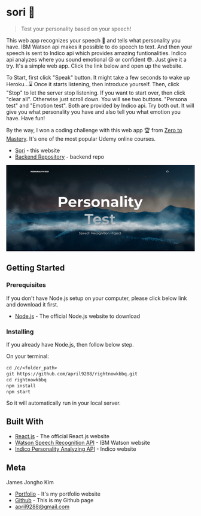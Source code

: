# sori :mega:
> Test your personality based on your speech!

This web app recognizes your speech :mega: and tells what personality you have. IBM Watson api makes it possible to do speech to text. And then your speech is sent to Indico api which provides amazing funtionalities. Indico api analyzes where you sound emotional :cry: or confident :sunglasses:.
Just give it a try. It's a simple web app. Click the link below and open up the website.

To Start, first click "Speak" button. It might take a few seconds to wake up Heroku...:hourglass:
Once it starts listening, then introduce yourself. Then, click "Stop" to let the server stop listening.
If you want to start over, then click "clear all". Otherwise just scroll down. You will see two buttons. "Persona test" and "Emotion test". Both are provided by Indico api. Try both out. It will give you what personality you have and also tell you what emotion you have. Have fun!

By the way, I won a coding challenge with this web app :trophy: from [Zero to Mastery](https://github.com/zero-to-mastery/Coding_Challenge-3). It's one of the most popular Udemy online courses. 

* [Sori](https://april9288.github.io/sori/) - this website
* [Backend Repository](https://github.com/april9288/sori_api) - backend repo

![](sample.png)

## Getting Started

### Prerequisites

If you don't have Node.js setup on your computer, please click below link and download it first.

* [Node.js](https://nodejs.org/en/) - The official Node.js website to download

### Installing

If you already have Node.js, then follow below step.

On your terminal:

```
cd /c/<folder_path>
git https://github.com/april9288/rightnowkbbq.git
cd rightnowkbbq
npm install
npm start

```

So it will automatically run in your local server.

## Built With

* [React.js](https://reactjs.org/) - The official React.js website
* [Watson Speech Recognition API](https://www.ibm.com/watson/) - IBM Watson website
* [Indico Personality Analyzing API](https://indico.io/) - Indico website

## Meta

James Jongho Kim 
- [Portfolio](https://april9288.github.io/) - It's my portfolio website
- [Github](https://github.com/april9288) - This is my Github page
- april9288@gmail.com